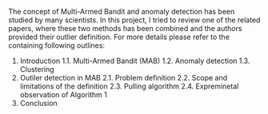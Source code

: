 
The concept of Multi-Armed Bandit and anomaly detection has been studied by many scientists. In this project, I tried to review one of the related papers, where these two methods has been combined and the authors provided their outlier definition. For more details please refer to the containing following outlines:
1. Introduction
  1.1. Multi-Armed Bandit (MAB)
  1.2. Anomaly detection
  1.3. Clustering
2. Outiler detection in MAB
  2.1. Problem definition
  2.2. Scope and limitations of the definition
  2.3. Pulling algorithm
  2.4. Expreminetal observation of Algorithm 1
3. Conclusion
